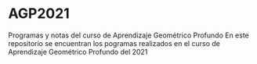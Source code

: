 # AGP2021
Programas y notas del curso de Aprendizaje Geométrico Profundo 
En este repositorio se encuentran los pogramas realizados en el curso de Aprendizaje Geométrico Profundo del 2021 
